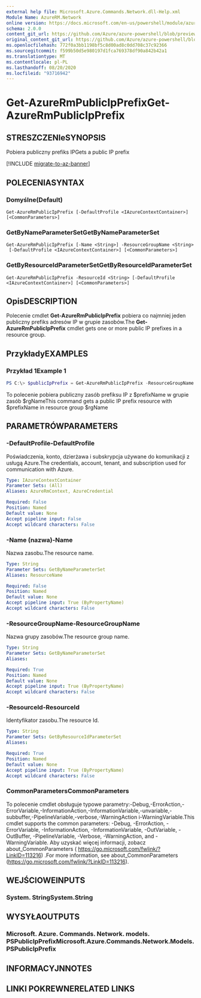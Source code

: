 ```yaml
---
external help file: Microsoft.Azure.Commands.Network.dll-Help.xml
Module Name: AzureRM.Network
online version: https://docs.microsoft.com/en-us/powershell/module/azurerm.network/get-azurermpublicipprefix
schema: 2.0.0
content_git_url: https://github.com/Azure/azure-powershell/blob/preview/src/ResourceManager/Network/Commands.Network/help/Get-AzureRmPublicIpPrefix.md
original_content_git_url: https://github.com/Azure/azure-powershell/blob/preview/src/ResourceManager/Network/Commands.Network/help/Get-AzureRmPublicIpPrefix.md
ms.openlocfilehash: 772f0a3bb1198bf5c8d00ad8c0dd708c37c92366
ms.sourcegitcommit: f599b50d5e980197d1fca769378df90a842b42a1
ms.translationtype: MT
ms.contentlocale: pl-PL
ms.lasthandoff: 08/20/2020
ms.locfileid: "93716942"
---
```

# <span data-ttu-id="51816-101">Get-AzureRmPublicIpPrefix</span><span class="sxs-lookup"><span data-stu-id="51816-101">Get-AzureRmPublicIpPrefix</span></span>

## <span data-ttu-id="51816-102">STRESZCZENIe</span><span class="sxs-lookup"><span data-stu-id="51816-102">SYNOPSIS</span></span>
<span data-ttu-id="51816-103">Pobiera publiczny prefiks IP</span><span class="sxs-lookup"><span data-stu-id="51816-103">Gets a public IP prefix</span></span>

[!INCLUDE [migrate-to-az-banner](../../includes/migrate-to-az-banner.md)]

## <span data-ttu-id="51816-104">POLECENIA</span><span class="sxs-lookup"><span data-stu-id="51816-104">SYNTAX</span></span>

### <span data-ttu-id="51816-105">Domyślne</span><span class="sxs-lookup"><span data-stu-id="51816-105">(Default)</span></span>
```
Get-AzureRmPublicIpPrefix [-DefaultProfile <IAzureContextContainer>] [<CommonParameters>]
```

### <span data-ttu-id="51816-106">GetByNameParameterSet</span><span class="sxs-lookup"><span data-stu-id="51816-106">GetByNameParameterSet</span></span>
```
Get-AzureRmPublicIpPrefix [-Name <String>] -ResourceGroupName <String>
 [-DefaultProfile <IAzureContextContainer>] [<CommonParameters>]
```

### <span data-ttu-id="51816-107">GetByResourceIdParameterSet</span><span class="sxs-lookup"><span data-stu-id="51816-107">GetByResourceIdParameterSet</span></span>
```
Get-AzureRmPublicIpPrefix -ResourceId <String> [-DefaultProfile <IAzureContextContainer>] [<CommonParameters>]
```

## <span data-ttu-id="51816-108">Opis</span><span class="sxs-lookup"><span data-stu-id="51816-108">DESCRIPTION</span></span>
<span data-ttu-id="51816-109">Polecenie cmdlet **Get-AzureRmPublicIpPrefix** pobiera co najmniej jeden publiczny prefiks adresów IP w grupie zasobów.</span><span class="sxs-lookup"><span data-stu-id="51816-109">The **Get-AzureRmPublicIpPrefix** cmdlet gets one or more public IP prefixes in a resource group.</span></span>

## <span data-ttu-id="51816-110">Przykłady</span><span class="sxs-lookup"><span data-stu-id="51816-110">EXAMPLES</span></span>

### <span data-ttu-id="51816-111">Przykład 1</span><span class="sxs-lookup"><span data-stu-id="51816-111">Example 1</span></span>
```powershell
PS C:\> $publicIpPrefix = Get-AzureRmPublicIpPrefix -ResourceGroupName $rgname -Name $prefixName
```

<span data-ttu-id="51816-112">To polecenie pobiera publiczny zasób prefiksu IP z $prefixName w grupie zasób $rgName</span><span class="sxs-lookup"><span data-stu-id="51816-112">This command gets a public IP prefix resource with $prefixName in resource group $rgName</span></span>

## <span data-ttu-id="51816-113">PARAMETRÓW</span><span class="sxs-lookup"><span data-stu-id="51816-113">PARAMETERS</span></span>

### <span data-ttu-id="51816-114">-DefaultProfile</span><span class="sxs-lookup"><span data-stu-id="51816-114">-DefaultProfile</span></span>
<span data-ttu-id="51816-115">Poświadczenia, konto, dzierżawa i subskrypcja używane do komunikacji z usługą Azure.</span><span class="sxs-lookup"><span data-stu-id="51816-115">The credentials, account, tenant, and subscription used for communication with Azure.</span></span>

```yaml
Type: IAzureContextContainer
Parameter Sets: (All)
Aliases: AzureRmContext, AzureCredential

Required: False
Position: Named
Default value: None
Accept pipeline input: False
Accept wildcard characters: False
```

### <span data-ttu-id="51816-116">-Name (nazwa)</span><span class="sxs-lookup"><span data-stu-id="51816-116">-Name</span></span>
<span data-ttu-id="51816-117">Nazwa zasobu.</span><span class="sxs-lookup"><span data-stu-id="51816-117">The resource name.</span></span>

```yaml
Type: String
Parameter Sets: GetByNameParameterSet
Aliases: ResourceName

Required: False
Position: Named
Default value: None
Accept pipeline input: True (ByPropertyName)
Accept wildcard characters: False
```

### <span data-ttu-id="51816-118">-ResourceGroupName</span><span class="sxs-lookup"><span data-stu-id="51816-118">-ResourceGroupName</span></span>
<span data-ttu-id="51816-119">Nazwa grupy zasobów.</span><span class="sxs-lookup"><span data-stu-id="51816-119">The resource group name.</span></span>

```yaml
Type: String
Parameter Sets: GetByNameParameterSet
Aliases:

Required: True
Position: Named
Default value: None
Accept pipeline input: True (ByPropertyName)
Accept wildcard characters: False
```

### <span data-ttu-id="51816-120">-ResourceId</span><span class="sxs-lookup"><span data-stu-id="51816-120">-ResourceId</span></span>
<span data-ttu-id="51816-121">Identyfikator zasobu.</span><span class="sxs-lookup"><span data-stu-id="51816-121">The resource Id.</span></span>

```yaml
Type: String
Parameter Sets: GetByResourceIdParameterSet
Aliases:

Required: True
Position: Named
Default value: None
Accept pipeline input: True (ByPropertyName)
Accept wildcard characters: False
```

### <span data-ttu-id="51816-122">CommonParameters</span><span class="sxs-lookup"><span data-stu-id="51816-122">CommonParameters</span></span>
<span data-ttu-id="51816-123">To polecenie cmdlet obsługuje typowe parametry:-Debug,-ErrorAction,-ErrorVariable,-InformationAction,-InformationVariable,-unvariable,-subbuffer,-PipelineVariable,-verbose,-WarningAction i-WarningVariable.</span><span class="sxs-lookup"><span data-stu-id="51816-123">This cmdlet supports the common parameters: -Debug, -ErrorAction, -ErrorVariable, -InformationAction, -InformationVariable, -OutVariable, -OutBuffer, -PipelineVariable, -Verbose, -WarningAction, and -WarningVariable.</span></span>
<span data-ttu-id="51816-124">Aby uzyskać więcej informacji, zobacz about_CommonParameters ( https://go.microsoft.com/fwlink/?LinkID=113216) .</span><span class="sxs-lookup"><span data-stu-id="51816-124">For more information, see about_CommonParameters (https://go.microsoft.com/fwlink/?LinkID=113216).</span></span>

## <span data-ttu-id="51816-125">WEJŚCIOWE</span><span class="sxs-lookup"><span data-stu-id="51816-125">INPUTS</span></span>

### <span data-ttu-id="51816-126">System. String</span><span class="sxs-lookup"><span data-stu-id="51816-126">System.String</span></span>


## <span data-ttu-id="51816-127">WYSYŁA</span><span class="sxs-lookup"><span data-stu-id="51816-127">OUTPUTS</span></span>

### <span data-ttu-id="51816-128">Microsoft. Azure. Commands. Network. models. PSPublicIpPrefix</span><span class="sxs-lookup"><span data-stu-id="51816-128">Microsoft.Azure.Commands.Network.Models.PSPublicIpPrefix</span></span>


## <span data-ttu-id="51816-129">INFORMACYJN</span><span class="sxs-lookup"><span data-stu-id="51816-129">NOTES</span></span>

## <span data-ttu-id="51816-130">LINKI POKREWNE</span><span class="sxs-lookup"><span data-stu-id="51816-130">RELATED LINKS</span></span>
